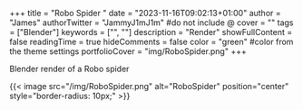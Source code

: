 +++
title = "Robo Spider "
date = "2023-11-16T09:02:13+01:00"
author = "James"
authorTwitter = "JammyJ1mJ1m" #do not include @
cover = ""
tags = ["Blender"]
keywords = ["", ""]
description = "Render"
showFullContent = false
readingTime = true
hideComments = false
color = "green" #color from the theme settings
portfolioCover = "img/RoboSpider.png"
+++

Blender render of a Robo spider

{{< image src="/img/RoboSpider.png" alt="RoboSpider" position="center" style="border-radius: 10px;" >}}